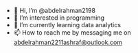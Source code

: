 - 👋 Hi, I’m @abdelrahman2198
- 👀 I’m interested in programming
- 🌱 I’m currently learning data analytics
- 📫 How to reach me by messaging me on abdelrahman2211ashraf@outlook.com

<!---
abdelrahman2198/abdelrahman2198 is a ✨ special ✨ repository because its `README.md` (this file) appears on your GitHub profile.
You can click the Preview link to take a look at your changes.
--->
